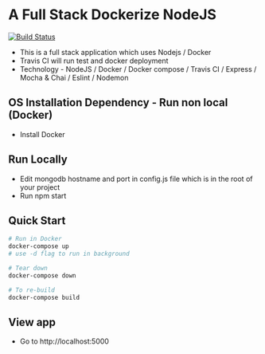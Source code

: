 # A Full Stack Dockerize NodeJS

[![Build Status](https://travis-ci.org/cryptostan101/full-stack-app.svg?branch=master)](https://travis-ci.org/cryptostan101/full-stack-app)

- This is a full stack application which uses Nodejs / Docker
- Travis CI will run test and docker deployment
- Technology - NodeJS / Docker / Docker compose / Travis CI / Express / Mocha & Chai / Eslint / Nodemon

## OS Installation Dependency - Run non local (Docker)

- Install Docker

## Run Locally

- Edit mongodb hostname and port in config.js file which is in the root of your project
- Run npm start

## Quick Start

```bash
# Run in Docker
docker-compose up
# use -d flag to run in background

# Tear down
docker-compose down

# To re-build
docker-compose build
```


## View app

- Go to http://localhost:5000
